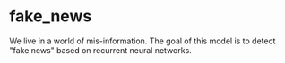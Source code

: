 # fake_news
We live in a world of mis-information. The goal of this model is to detect "fake news" based on recurrent neural networks.
